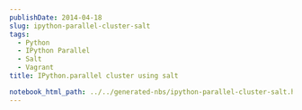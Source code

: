 ```yaml
---
publishDate: 2014-04-18
slug: ipython-parallel-cluster-salt
tags:
  - Python
  - IPython Parallel
  - Salt
  - Vagrant
title: IPython.parallel cluster using salt

notebook_html_path: ../../generated-nbs/ipython-parallel-cluster-salt.html
---
```

